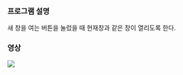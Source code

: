 ### 프로그램 설명
새 창을 여는 버튼을 눌렀을 때 현재창과 같은 창이 열리도록 한다.

### 영상
<img src="https://github.com/Zyayou/WinUI3_NewMyPage/issues/1#issue-1491573106">
